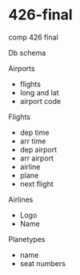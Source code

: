 # 426-final
comp 426 final


Db schema

Airports
- flights
- long and lat
- airport code


Flights
- dep time
- arr time
- dep airport
- arr airport
- airline
- plane
- next flight

Airlines
- Logo
- Name

Planetypes
- name
- seat numbers
